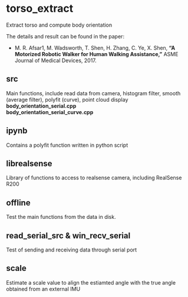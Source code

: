 # torso_extract
Extract torso and compute body orientation

The details and result can be found in the paper:

* M. R. Afsar1, M. Wadsworth, T. Shen, H. Zhang, C. Ye, X. Shen, **“A Motorized Robotic Walker for Human Walking Assistance,”**
ASME Journal of Medical Devices, 2017.

## src
Main functions, include read data from camera, histogram filter, smooth (average filter), polyfit (curve), point cloud display
**body_orientation_serial.cpp**   
**body_orientation_serial_curve.cpp**

## ipynb 
Contains a polyfit function written in python script 

## librealsense
Library of functions to access to realsense camera, including RealSense R200

## offline 
Test the main functions from the data in disk.

## read_serial_src & win_recv_serial 
Test of sending and receiving data through serial port 

## scale 
Estimate a scale value to align the estiamted angle with the true angle obtained from an external IMU
